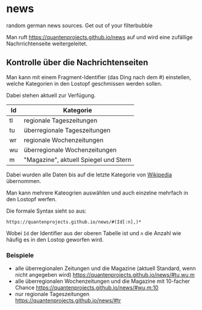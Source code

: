 # news
random german news sources. Get out of your filterbubble

Man ruft https://quantenprojects.github.io/news auf und wird eine zufällige Nachrrichtenseite weitergeleitet.

## Kontrolle über die Nachrichtenseiten
Man kann mit einem Fragment-Identifier (das Ding nach dem #) einstellen, welche Kategorien in den Lostopf geschmissen werden sollen.

Dabei stehen aktuell zur Verfügung.

| Id | Kategorie                             |
|----|---------------------------------------|
| tl | regionale Tageszeitungen              |
| tu | überregionale Tageszeitungen          |
| wr | regionale Wochenzeitungen             |
| wu | überregionale Wochenzeitungen         |
| m  | "Magazine", aktuell Spiegel und Stern |

Dabei wurden alle Daten bis auf die letzte Kategorie von [Wikipedia](https://de.wikipedia.org/w/index.php?title=Liste_deutscher_Zeitungen&oldid=183702454) übernommen.

Man kann mehrere Kateogrien auswählen und auch einzelne mehrfach in den Lostopf werfen.

Die formale Syntax sieht so aus:

`https://quantenprojects.github.io/news/#(Id[:n],)*`

Wobei `Id` der Identifier aus der oberen Tabelle ist und `n` die Anzahl wie häufig es in den Lostop geworfen wird.

### Beispiele

* alle überregionalen Zeitungen und die Magazine (aktuell Standard, wenn nicht angegeben wird)
https://quantenprojects.github.io/news/#tu,wu,m
* alle überregionalen Wochenzeitungen und die Magazine mit 10-facher Chance https://quantenprojects.github.io/news/#wu,m:10
* nur regionale Tageszeitungen https://quantenprojects.github.io/news/#tr 